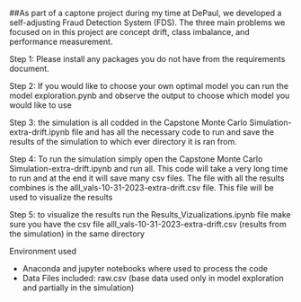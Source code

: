 ##As part of a captone project during my time at DePaul, we developed a self-adjusting Fraud Detection System (FDS). The three main problems we focused on in this project are concept drift, class imbalance, and performance measurement.


Step 1: Please install any packages you do not have from the requirements document.

Step 2: If you would like to choose your own optimal model you can run the model exploration.pynb and observe the output to choose which model you would like to use

Step 3: the simulation is all codded in the Capstone Monte Carlo Simulation-extra-drift.ipynb file and has all the necessary code to run and save the results of the simulation to which ever directory it is ran from. 

Step 4: To run the simulation simply open the Capstone Monte Carlo Simulation-extra-drift.ipynb and run all. This code will take a very long time to run and at the end it will save many csv files. The file with all the results combines is the alll_vals-10-31-2023-extra-drift.csv file. This file will be used to visualize the results

Step 5: to visualize the results run the Results_Vizualizations.ipynb file make sure you have the csv file alll_vals-10-31-2023-extra-drift.csv (results from the simulation) in the same directory

Environment used

-	Anaconda and jupyter notebooks where used to process the code
-	Data Files included: raw.csv (base data used only in model exploration and partially in the simulation)
